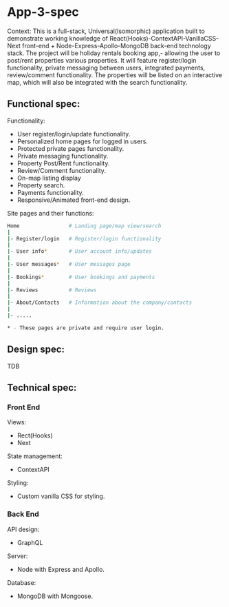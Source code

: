 # App-3-spec

Context:
This is a full-stack, Universal(Isomorphic) application built to demonstrate working knowledge of React(Hooks)-ContextAPI-VanillaCSS-Next front-end + Node-Express-Apollo-MongoDB back-end technology stack.
The project will be holiday rentals booking app,- allowing the user to post/rent properties various properties. It will feature register/login functionality, private messaging between users, integrated payments, review/comment functionality. The properties will be listed on an interactive map, which will also be integrated with the search functionality.

## Functional spec:

Functionality:

- User register/login/update functionality.
- Personalized home pages for logged in users.
- Protected private pages functionality.
- Private messaging functionality.
- Property Post/Rent functionality.
- Review/Comment functionality.
- On-map listing display
- Property search.
- Payments functionality.
- Responsive/Animated front-end design.

Site pages and their functions:

```sh
Home                # Landing page/map view/search
|
|- Register/login   # Register/login functionality
|
|- User info*       # User account info/updates
|
|- User messages*   # User messages page
|
|- Bookings*        # User bookings and payments
|
|- Reviews          # Reviews
|
|- About/Contacts   # Information about the company/contacts
|
|- .....

* - These pages are private and require user login.
```

## Design spec:

TDB

## Technical spec:

### Front End

Views:

- Rect(Hooks)
- Next

State management:

- ContextAPI

Styling:

- Custom vanilla CSS for styling.

### Back End

API design:

- GraphQL

Server:

- Node with Express and Apollo.

Database:

- MongoDB with Mongoose.

